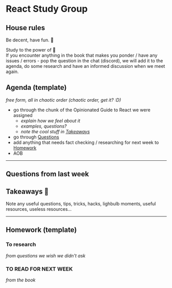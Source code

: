 # React Study Group  

## House rules  
Be decent, have fun. :dancers:  
  
Study to the power of 🙋  
If you encounter anything in the book that makes you ponder / have any issues / errors - pop the question in the chat (discord), we will add it to the agenda,  do some research and have an informed discussion when we meet again. 

## Agenda (template)  
_free form, all in chaotic order (chaotic order, get it? :D)_
- go through the chunk of the Opinionated Guide to React we were assigned  
    - _explain how we feel about it_  
    - _examples, questions?_  
    - _note the cool stuff in [Takeaways](#Takeaways-:takeout_box:)_  
- go through [Questions](#Questions-from-last-week)  
- add anything that needs fact checking / researching for next week to [Homework](#Homework-template)  
- AOB  

--- 

## Questions from last week  

## Takeaways :takeout_box:
Note any useful questions, tips, tricks, hacks, lighbulb moments, useful resources, useless resources...  

---

## Homework (template)  
### To research  
_from questions we wish we didn't ask_   

### TO READ FOR NEXT WEEK  
_from the book_
